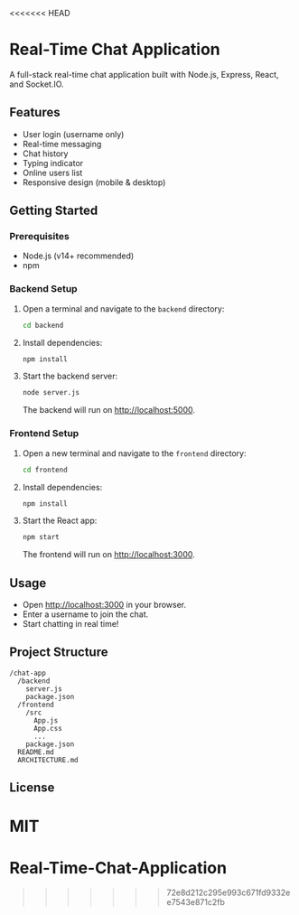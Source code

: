 <<<<<<< HEAD
# Real-Time Chat Application

A full-stack real-time chat application built with Node.js, Express, React, and Socket.IO.

## Features
- User login (username only)
- Real-time messaging
- Chat history
- Typing indicator
- Online users list
- Responsive design (mobile & desktop)

## Getting Started

### Prerequisites
- Node.js (v14+ recommended)
- npm

### Backend Setup
1. Open a terminal and navigate to the `backend` directory:
   ```bash
   cd backend
   ```
2. Install dependencies:
   ```bash
   npm install
   ```
3. Start the backend server:
   ```bash
   node server.js
   ```
   The backend will run on [http://localhost:5000](http://localhost:5000).

### Frontend Setup
1. Open a new terminal and navigate to the `frontend` directory:
   ```bash
   cd frontend
   ```
2. Install dependencies:
   ```bash
   npm install
   ```
3. Start the React app:
   ```bash
   npm start
   ```
   The frontend will run on [http://localhost:3000](http://localhost:3000).

## Usage
- Open [http://localhost:3000](http://localhost:3000) in your browser.
- Enter a username to join the chat.
- Start chatting in real time!

## Project Structure
```
/chat-app
  /backend
    server.js
    package.json
  /frontend
    /src
      App.js
      App.css
      ...
    package.json
  README.md
  ARCHITECTURE.md
```

## License
MIT 
=======
# Real-Time-Chat-Application
>>>>>>> 72e8d212c295e993c671fd9332ee7543e871c2fb
